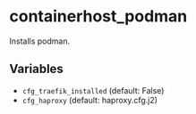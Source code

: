 # containerhost_podman

Installs podman.
## Variables
* `cfg_traefik_installed` (default: False)
* `cfg_haproxy` (default: haproxy.cfg.j2)
